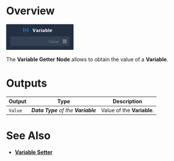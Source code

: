# Overview

![The Variable Getter Node.](../../.gitbook/assets/node-variablegetter.png)

The **Variable Getter** **Node** allows to obtain the value of a **Variable**.



# Outputs

|Output|Type|Description|
|---|---|---|
| `Value` | _**Data Type** of the **Variable**_ | Value of the **Variable**. |

# See Also

* [**Variable Setter**](variable-setter.md)

